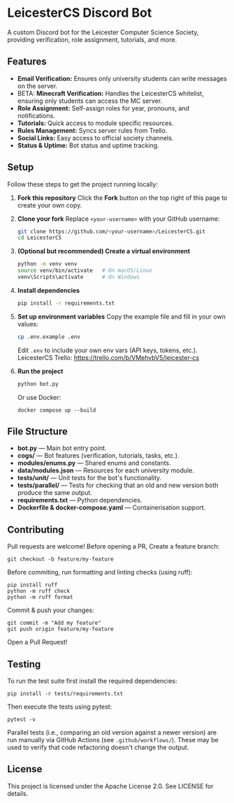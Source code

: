 # LeicesterCS Discord Bot

A custom Discord bot for the Leicester Computer Science Society, providing verification, role assignment, tutorials, and more.

## Features

- **Email Verification:** Ensures only university students can write messages on the server.
- BETA: **Minecraft Verification:** Handles the LeicesterCS whitelist, ensuring only students can access the MC server.
- **Role Assignment:** Self-assign roles for year, pronouns, and notifications.
- **Tutorials:** Quick access to module specific resources.
- **Rules Management:** Syncs server rules from Trello.
- **Social Links:** Easy access to official society channels.
- **Status & Uptime:** Bot status and uptime tracking.

## Setup

Follow these steps to get the project running locally:

1. **Fork this repository**
   Click the **Fork** button on the top right of this page to create your own copy.

2. **Clone your fork**
   Replace `<your-username>` with your GitHub username:

   ```bash
   git clone https://github.com/<your-username>/LeicesterCS.git
   cd LeicesterCS
   ```

3. **(Optional but recommended) Create a virtual environment**

   ```bash
   python -m venv venv
   source venv/bin/activate   # On macOS/Linux
   venv\Scripts\activate      # On Windows
   ```

4. **Install dependencies**

   ```bash
   pip install -r requirements.txt
   ```

5. **Set up environment variables**
   Copy the example file and fill in your own values:

   ```bash
   cp .env.example .env
   ```

   Edit `.env` to include your own env vars (API keys, tokens, etc.).
   LeicesterCS Trello: https://trello.com/b/VMehvbV5/leicester-cs

7. **Run the project**

    ```bash
    python bot.py
    ```
    Or use Docker:
    ```
    docker compose up --build
    ```

## File Structure

- **bot.py** — Main bot entry point.
- **cogs/** — Bot features (verification, tutorials, tasks, etc.).
- **modules/enums.py** — Shared enums and constants.
- **data/modules.json** — Resources for each university module.
- **tests/unit/** — Unit tests for the bot's functionality.
- **tests/parallel/** — Tests for checking that an old and new version both produce the same output.
- **requirements.txt** — Python dependencies.
- **Dockerfile & docker-compose.yaml** — Containerisation support.

## Contributing

Pull requests are welcome! Before opening a PR, Create a feature branch:

    git checkout -b feature/my-feature

Before commiting, run formatting and linting checks (using ruff):

    pip install ruff
    python -m ruff check
    python -m ruff format

Commit & push your changes:

    git commit -m "Add my feature"
    git push origin feature/my-feature
Open a Pull Request!

## Testing

To run the test suite first install the required dependencies:

    pip install -r tests/requirements.txt

Then execute the tests using pytest:

    pytest -v

Parallel tests (i.e., comparing an old version against a newer version) are run manually via GitHub Actions (see `.github/workflows/`). These may be used to verify that code refactoring doesn't change the output. 

## License
This project is licensed under the Apache License 2.0. See LICENSE for details.
